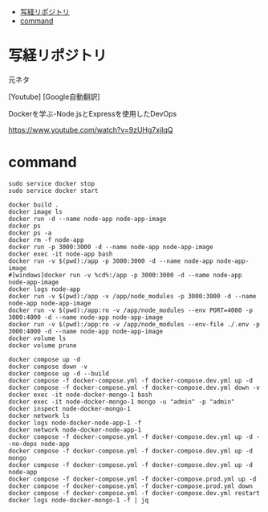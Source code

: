 <!-- START doctoc generated TOC please keep comment here to allow auto update -->
<!-- DON'T EDIT THIS SECTION, INSTEAD RE-RUN doctoc TO UPDATE -->


- [写経リポジトリ](#%E5%86%99%E7%B5%8C%E3%83%AA%E3%83%9D%E3%82%B8%E3%83%88%E3%83%AA)
- [command](#command)

<!-- END doctoc generated TOC please keep comment here to allow auto update -->

# 写経リポジトリ
元ネタ

[Youtube] [Google自動翻訳]

Dockerを学ぶ-Node.jsとExpressを使用したDevOps

https://www.youtube.com/watch?v=9zUHg7xjIqQ

# command

```docker
sudo service docker stop
sudo service docker start

docker build .
docker image ls
docker run -d --name node-app node-app-image
docker ps
docker ps -a
docker rm -f node-app
docker run -p 3000:3000 -d --name node-app node-app-image
docker exec -it node-app bash
docker run -v $(pwd):/app -p 3000:3000 -d --name node-app node-app-image
#[windows]docker run -v %cd%:/app -p 3000:3000 -d --name node-app node-app-image
docker logs node-app
docker run -v $(pwd):/app -v /app/node_modules -p 3000:3000 -d --name node-app node-app-image
docker run -v $(pwd):/app:ro -v /app/node_modules --env PORT=4000 -p 3000:4000 -d --name node-app node-app-image
docker run -v $(pwd):/app:ro -v /app/node_modules --env-file ./.env -p 3000:4000 -d --name node-app node-app-image
docker volume ls
docker volume prune

docker compose up -d
docker compose down -v
docker compose up -d --build
docker compose -f docker-compose.yml -f docker-compose.dev.yml up -d
docker compose -f docker-compose.yml -f docker-compose.dev.yml down -v
docker exec -it node-docker-mongo-1 bash
docker exec -it node-docker-mongo-1 mongo -u "admin" -p "admin"
docker inspect node-docker-mongo-1
docker network ls
docker logs node-docker-node-app-1 -f
docker network node-docker-node-app-1
docker compose -f docker-compose.yml -f docker-compose.dev.yml up -d --no-deps node-app
docker compose -f docker-compose.yml -f docker-compose.dev.yml up -d mongo
docker compose -f docker-compose.yml -f docker-compose.dev.yml up -d node-app
docker compose -f docker-compose.yml -f docker-compose.prod.yml up -d
docker compose -f docker-compose.yml -f docker-compose.prod.yml down 
docker compose -f docker-compose.yml -f docker-compose.dev.yml restart
docker logs node-docker-mongo-1 -f | jq
```
